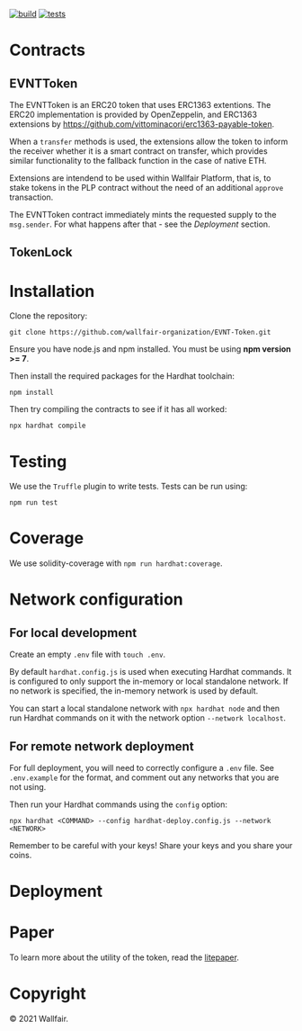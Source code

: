 
[![build](https://github.com/wallfair-organization/EVNT-Token/actions/workflows/build.yml/badge.svg)](https://github.com/wallfair-organization/EVNT-Token/actions/workflows/build.yml)
[![tests](https://github.com/wallfair-organization/EVNT-Token/actions/workflows/tests.yml/badge.svg)](https://github.com/wallfair-organization/EVNT-Token/actions/workflows/tests.yml)

# Contracts
## EVNTToken
The EVNTToken is an ERC20 token that uses ERC1363 extentions. The ERC20 implementation is provided by OpenZeppelin, and ERC1363 extensions by https://github.com/vittominacori/erc1363-payable-token.

When a `transfer` methods is used, the extensions allow the token to inform the receiver whether it is a smart contract on transfer, which provides similar functionality to the fallback function in the case of native ETH.

Extensions are intendend to be used within Wallfair Platform, that is, to stake tokens in the PLP contract without the need of an additional `approve` transaction.

The EVNTToken contract immediately mints the requested supply to the `msg.sender`. For what happens after that - see the *Deployment* section.

## TokenLock 

# Installation

Clone the repository:

`git clone https://github.com/wallfair-organization/EVNT-Token.git`

Ensure you have node.js and npm installed. You must be using **npm version >= 7**.

Then install the required packages for the Hardhat toolchain:

`npm install`

Then try compiling the contracts to see if it has all worked:

`npx hardhat compile`

# Testing
We use the `Truffle` plugin to write tests. Tests can be run using:

`npm run test`

# Coverage
We use solidity-coverage with `npm run hardhat:coverage`.

# Network configuration

## For local development 
Create an empty `.env` file with `touch .env`.

By default `hardhat.config.js` is used when executing Hardhat commands. It is configured to only
support the in-memory or local standalone network. If no network is specified, the in-memory 
network is used by default.

You can start a local standalone network with `npx hardhat node` and then run Hardhat commands 
on it with the network option `--network localhost`.

## For remote network deployment

For full deployment, you will need to correctly configure a `.env` file. See `.env.example` for the format,
and comment out any networks that you are not using.

Then run your Hardhat commands using the `config` option:

`npx hardhat <COMMAND> --config hardhat-deploy.config.js --network <NETWORK>`

Remember to be careful with your keys! Share your keys and you share your coins.

# Deployment


# Paper
To learn more about the utility of the token, read the [litepaper](https://wallfair.io/static/media/wallfair-litepaper.00df42b3.pdf).

# Copyright 
© 2021 Wallfair.
